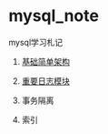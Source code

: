 # mysql_note

mysql学习札记

1. [基础简单架构](https://github.com/skyhuangdan/mysql_note/blob/master/%E5%9F%BA%E7%A1%80%E7%AE%80%E5%8D%95%E6%9E%B6%E6%9E%84.md)

2. [重要日志模块](https://github.com/skyhuangdan/mysql_note/blob/master/%E9%87%8D%E8%A6%81%E6%97%A5%E5%BF%97%E6%A8%A1%E5%9D%97.md)

3. 事务隔离

4. 索引

